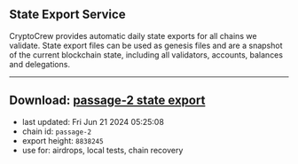 ## State Export Service
CryptoCrew provides automatic daily state exports for all chains we validate. State export files can be used as genesis files and are a snapshot of the current blockchain state, including all validators, accounts, balances and delegations.

---
**Download: [passage-2 state export](https://dl-eu2.ccvalidators.com/SERVICE/passage/passage-2_export_8838245.json)**
---

- last updated: Fri Jun 21 2024 05:25:08
- chain id: `passage-2`
- export height: `8838245`
- use for: airdrops, local tests, chain recovery
